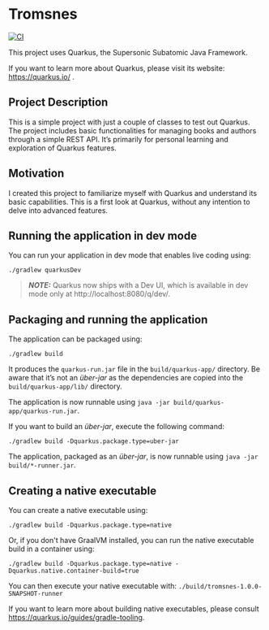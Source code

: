 # Tromsnes

[![CI](https://github.com/sanmoskalenko/tromsnes/actions/workflows/main.yml/badge.svg)](https://github.com/sanmoskalenko/tromsnes/actions/workflows/main.yml)

This project uses Quarkus, the Supersonic Subatomic Java Framework.

If you want to learn more about Quarkus, please visit its website: https://quarkus.io/ .

## Project Description

This is a simple project with just a couple of classes to test out Quarkus. The project includes basic functionalities
for managing books and authors through a simple REST API. It’s primarily for personal learning and exploration of 
Quarkus features.

## Motivation

I created this project to familiarize myself with Quarkus and understand its basic capabilities. This is a first look 
at Quarkus, without any intention to delve into advanced features.

## Running the application in dev mode

You can run your application in dev mode that enables live coding using:
```shell script
./gradlew quarkusDev
```

> **_NOTE:_**  Quarkus now ships with a Dev UI, which is available in dev mode only at http://localhost:8080/q/dev/.

## Packaging and running the application

The application can be packaged using:
```shell script
./gradlew build
```
It produces the `quarkus-run.jar` file in the `build/quarkus-app/` directory.
Be aware that it’s not an _über-jar_ as the dependencies are copied into the `build/quarkus-app/lib/` directory.

The application is now runnable using `java -jar build/quarkus-app/quarkus-run.jar`.

If you want to build an _über-jar_, execute the following command:
```shell script
./gradlew build -Dquarkus.package.type=uber-jar
```

The application, packaged as an _über-jar_, is now runnable using `java -jar build/*-runner.jar`.

## Creating a native executable

You can create a native executable using: 
```shell script
./gradlew build -Dquarkus.package.type=native
```

Or, if you don't have GraalVM installed, you can run the native executable build in a container using: 
```shell script
./gradlew build -Dquarkus.package.type=native -Dquarkus.native.container-build=true
```

You can then execute your native executable with: `./build/tromsnes-1.0.0-SNAPSHOT-runner`

If you want to learn more about building native executables, please consult https://quarkus.io/guides/gradle-tooling.